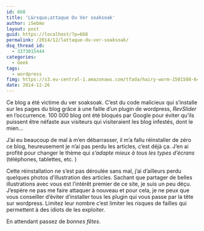 ```yaml
---
id: 668
title: 'L&rsquo;attaque Du Ver soaksoak'
author: iSebmo
layout: post
guid: https://localhost/?p=668
permalink: /2014/12/lattaque-du-ver-soaksoak/
dsq_thread_id:
  - 3373015444
categories:
  - Geek
tags:
  - wordpress
fimg: https://s3.eu-central-1.amazonaws.com/tfada/hairy-worm-1501588-640x480.jpg
date: 2014-12-26
---
```

Ce blog a été victime du ver soaksoak. C&#8217;est du code malicieux qui s&#8217;installe sur les pages du blog grâce à une faille d&#8217;un plugin de wordpress, *RevSlider* en l&#8217;occurrence. 100 000 blog ont été bloqués par Google pour éviter qu&#8217;ils puissent être néfaste aux visiteurs qui visiteraient les blog infestés, dont le mien&#8230;

J&#8217;ai eu beaucoup de mal à m&#8217;en débarrasser, il m&#8217;a fallu réinstaller de zéro ce blog, heureusement je n&#8217;ai pas perdu les articles, c&#8217;est déjà ça. J&#8217;en ai profité pour changer le thème qui *s&#8217;adapte mieux à tous les types d&#8217;écrans* (téléphones, tablettes, etc. )

Cette réinstallation ne s&#8217;est pas déroulée sans mal, j&#8217;ai d&#8217;ailleurs perdu quelques photos d&#8217;illustration des articles. Sachant que partager de belles illustrations avec vous est l&#8217;intérêt premier de ce site, je suis un peu déçu. J&#8217;espère ne pas me faire attaquer à nouveau et pour cela, je ne peux que vous conseiller d&#8217;éviter d&#8217;installer tous les plugin qui vous passe par la tête sur wordpress. Limitez leur nombre c&#8217;est limiter les risques de failles qui permettent à des idiots de les exploiter.

En attendant passez de *bonnes fêtes*.